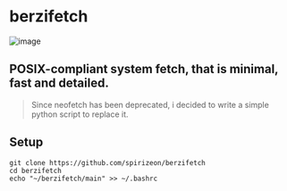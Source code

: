 # berzifetch
![image](https://github.com/Spirizeon/berzifetch/assets/123345456/5b32fcab-678e-43e0-a27f-517db85ecbfc)

## POSIX-compliant system fetch, that is minimal, fast and detailed.
> Since neofetch has been deprecated, i decided to write a simple python script to replace it.



## Setup
```
git clone https://github.com/spirizeon/berzifetch
cd berzifetch
echo "~/berzifetch/main" >> ~/.bashrc
```
